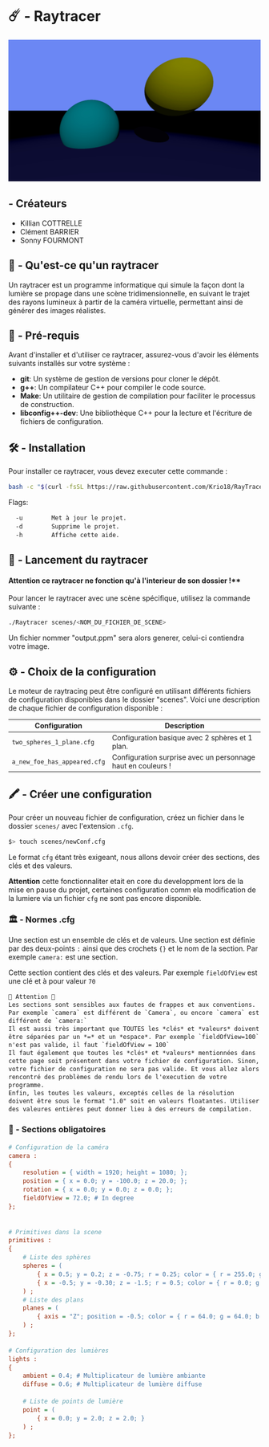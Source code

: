 # ☄️ - Raytracer

![Raytracer](screenshots/two_spheres_1_plane.jpg)

## - Créateurs

- Killian COTTRELLE
- Clément BARRIER
- Sonny FOURMONT

## 🧐 - Qu'est-ce qu'un raytracer

Un raytracer est un programme informatique qui simule la façon dont la lumière se propage dans une scène tridimensionnelle, en suivant le trajet des rayons lumineux à partir de la caméra virtuelle, permettant ainsi de générer des images réalistes.

## 📝 - Pré-requis

Avant d'installer et d'utiliser ce raytracer, assurez-vous d'avoir les éléments suivants installés sur votre système :

- **git**: Un système de gestion de versions pour cloner le dépôt.
- **g++**: Un compilateur C++ pour compiler le code source.
- **Make**: Un utilitaire de gestion de compilation pour faciliter le processus de construction.
- **libconfig++-dev**: Une bibliothèque C++ pour la lecture et l'écriture de fichiers de configuration.

## 🛠️ - Installation

Pour installer ce raytracer, vous devez executer cette commande :

```bash
bash -c "$(curl -fsSL https://raw.githubusercontent.com/Krio18/RayTracer/main/Installation.sh)"
```

Flags:
```bash
  -u        Met à jour le projet.
  -d        Supprime le projet.
  -h        Affiche cette aide.
```

## 🚀 - Lancement du raytracer

#### **Attention** ce raytracer ne fonction qu'à l'interieur de son dossier !**

Pour lancer le raytracer avec une scène spécifique, utilisez la commande suivante :

```bash
./Raytracer scenes/<NOM_DU_FICHIER_DE_SCENE>
```

Un fichier nommer "output.ppm" sera alors generer, celui-ci contiendra votre image.

## ⚙️ - Choix de la configuration

Le moteur de raytracing peut être configuré en utilisant différents fichiers de configuration disponibles dans le dossier "scenes". Voici une description de chaque fichier de configuration disponible :

| Configuration                      | Description                                                                                           |
|------------------------------------|-------------------------------------------------------------------------------------------------------|
| `two_spheres_1_plane.cfg`          | Configuration basique avec 2 sphères et 1 plan.                                                       |
| `a_new_foe_has_appeared.cfg`       | Configuration surprise avec un personnage haut en couleurs !                                          |

## 🖍️ - Créer une configuration

Pour créer un nouveau fichier de configuration, créez un fichier dans le dossier `scenes/` avec l'extension `.cfg`.

```bash
$> touch scenes/newConf.cfg
```
Le format `cfg` étant très exigeant, nous allons devoir créer des sections, des clés et des valeurs.

**Attention** cette fonctionnaliter etait en core du developpment lors de la mise en pause du projet, certaines configuration comm ela modification de la lumiere
via un fichier `cfg` ne sont pas encore disponible.

### 🏛️ - Normes .cfg

Une section est un ensemble de clés et de valeurs. Une section est définie par des deux-points `:` ainsi que des crochets `{}` et le nom de la section. Par exemple `camera:` est une section.

Cette section contient des clés et des valeurs. Par exemple `fieldOfView` est une clé et à pour valeur `70`

```
🚨 Attention 🚨
Les sections sont sensibles aux fautes de frappes et aux conventions.
Par exemple `camera` est différent de `Camera`, ou encore `camera` est différent de `camera:`
Il est aussi très important que TOUTES les *clés* et *valeurs* doivent être séparées par un *=* et un *espace*. Par exemple `fieldOfView=100` n'est pas valide, il faut `fieldOfView = 100`
Il faut également que toutes les *clés* et *valeurs* mentionnées dans cette page soit présentent dans votre fichier de configuration. Sinon, votre fichier de configuration ne sera pas valide. Et vous allez alors rencontré des problèmes de rendu lors de l'execution de votre programme.
Enfin, les toutes les valeurs, exceptés celles de la résolution doivent être sous le format "1.0" soit en valeurs floatantes. Utiliser des valeures entières peut donner lieu à des erreurs de compilation.
```

### 📢 - Sections obligatoires

```ini
# Configuration de la caméra
camera :
{
    resolution = { width = 1920; height = 1080; };
    position = { x = 0.0; y = -100.0; z = 20.0; };
    rotation = { x = 0.0; y = 0.0; z = 0.0; };
    fieldOfView = 72.0; # In degree
};


# Primitives dans la scene
primitives :
{
    # Liste des sphères
    spheres = (
        { x = 0.5; y = 0.2; z = -0.75; r = 0.25; color = { r = 255.0; g = 255.0; b = 0.0; };},
        { x = -0.5; y = -0.30; z = -1.5; r = 0.5; color = { r = 0.0; g = 235.0; b = 255.0; };}
    ) ;
    # Liste des plans
    planes = (
        { axis = "Z"; position = -0.5; color = { r = 64.0; g = 64.0; b = 255.0; }; }
    ) ;
};

# Configuration des lumières
lights :
{
    ambient = 0.4; # Multiplicateur de lumière ambiante
    diffuse = 0.6; # Multiplicateur de lumière diffuse

    # Liste de points de lumière
    point = (
        { x = 0.0; y = 2.0; z = 2.0; }
    ) ;
};
```
